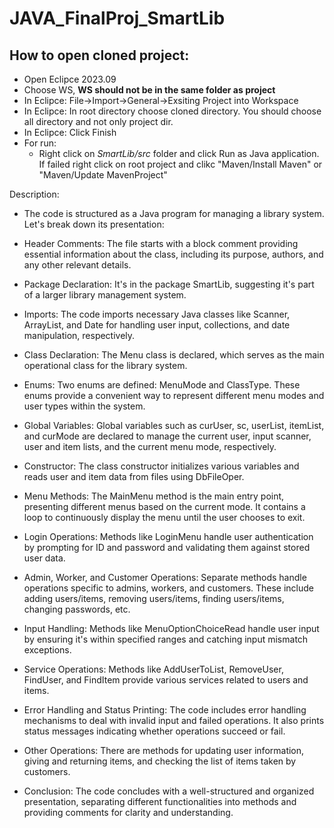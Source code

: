 # JAVA_FinalProj_SmartLib

## How to open cloned project:
* Open Eclipce 2023.09
* Choose WS, **WS should not be in the same folder as project**
* In Eclipce: File->Import->General->Exsiting Project into Workspace
* In Eclipce: In root directory choose cloned directory. You should choose all directory and not only project dir.
* In Eclipce: Click Finish
* For run:
  * Right click on *_SmartLib/src_* folder and click Run as Java application. If failed right click on root project and clikc "Maven/Install Maven" or "Maven/Update MavenProject" 


Description:
* The code is structured as a Java program for managing a library system. Let's break down its presentation:

* Header Comments: The file starts with a block comment providing essential information about the class, including its purpose, authors, and any other relevant details.

* Package Declaration: It's in the package SmartLib, suggesting it's part of a larger library management system.

* Imports: The code imports necessary Java classes like Scanner, ArrayList, and Date for handling user input, collections, and date manipulation, respectively.

* Class Declaration: The Menu class is declared, which serves as the main operational class for the library system.

* Enums: Two enums are defined: MenuMode and ClassType. These enums provide a convenient way to represent different menu modes and user types within the system.

* Global Variables: Global variables such as curUser, sc, userList, itemList, and curMode are declared to manage the current user, input scanner, user and item lists, and the current menu mode, respectively.

* Constructor: The class constructor initializes various variables and reads user and item data from files using DbFileOper.

* Menu Methods: The MainMenu method is the main entry point, presenting different menus based on the current mode. It contains a loop to continuously display the menu until the user chooses to exit.

* Login Operations: Methods like LoginMenu handle user authentication by prompting for ID and password and validating them against stored user data.

* Admin, Worker, and Customer Operations: Separate methods handle operations specific to admins, workers, and customers. These include adding users/items, removing users/items, finding users/items, changing passwords, etc.

* Input Handling: Methods like MenuOptionChoiceRead handle user input by ensuring it's within specified ranges and catching input mismatch exceptions.

* Service Operations: Methods like AddUserToList, RemoveUser, FindUser, and FindItem provide various services related to users and items.

* Error Handling and Status Printing: The code includes error handling mechanisms to deal with invalid input and failed operations. It also prints status messages indicating whether operations succeed or fail.

* Other Operations: There are methods for updating user information, giving and returning items, and checking the list of items taken by customers.

* Conclusion: The code concludes with a well-structured and organized presentation, separating different functionalities into methods and providing comments for clarity and understanding.



